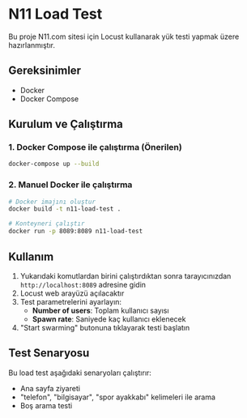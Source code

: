 # N11 Load Test

Bu proje N11.com sitesi için Locust kullanarak yük testi yapmak üzere hazırlanmıştır.

## Gereksinimler

- Docker
- Docker Compose

## Kurulum ve Çalıştırma

### 1. Docker Compose ile çalıştırma (Önerilen)

```bash
docker-compose up --build
```

### 2. Manuel Docker ile çalıştırma

```bash
# Docker imajını oluştur
docker build -t n11-load-test .

# Konteyneri çalıştır
docker run -p 8089:8089 n11-load-test
```

## Kullanım

1. Yukarıdaki komutlardan birini çalıştırdıktan sonra tarayıcınızdan `http://localhost:8089` adresine gidin
2. Locust web arayüzü açılacaktır
3. Test parametrelerini ayarlayın:
   - **Number of users**: Toplam kullanıcı sayısı
   - **Spawn rate**: Saniyede kaç kullanıcı eklenecek
4. "Start swarming" butonuna tıklayarak testi başlatın

## Test Senaryosu

Bu load test aşağıdaki senaryoları çalıştırır:
- Ana sayfa ziyareti
- "telefon", "bilgisayar", "spor ayakkabı" kelimeleri ile arama
- Boş arama testi